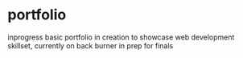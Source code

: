 # portfolio
inprogress
basic portfolio in creation to showcase web development skillset, currently on back burner in prep for finals
